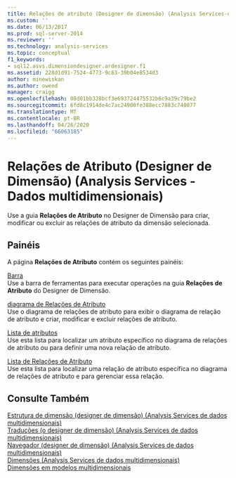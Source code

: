 ```yaml
---
title: Relações de atributo (Designer de dimensão) (Analysis Services-dados multidimensionais) | Microsoft Docs
ms.custom: ''
ms.date: 06/13/2017
ms.prod: sql-server-2014
ms.reviewer: ''
ms.technology: analysis-services
ms.topic: conceptual
f1_keywords:
- sql12.asvs.dimensiondesigner.ardesigner.f1
ms.assetid: 228d1d91-7524-4773-9c83-39b04e8534d3
author: minewiskan
ms.author: owend
manager: craigg
ms.openlocfilehash: 08d01bb328bcf3e693724475532b6c9a39c79be2
ms.sourcegitcommit: 6fd8c1914de4c7ac24900fe388ecc7883c740077
ms.translationtype: MT
ms.contentlocale: pt-BR
ms.lasthandoff: 04/26/2020
ms.locfileid: "66063185"
---
```

# <a name="attribute-relationships-dimension-designer-analysis-services---multidimensional-data"></a>Relações de Atributo (Designer de Dimensão) (Analysis Services - Dados multidimensionais)
  Use a guia **Relações de Atributo** no Designer de Dimensão para criar, modificar ou excluir as relações de atributo da dimensão selecionada.  
  
## <a name="panes"></a>Painéis  
 A página **Relações de Atributo** contém os seguintes painéis:  
  
 [Barra](toolbar-attribute-relationship-dimension-designer-analysis-services-multidimensional-data.md)  
 Use a barra de ferramentas para executar operações na guia **Relações de Atributo** do Designer de Dimensão.  
  
 [diagrama de Relações de Atributo](attribute-relationship-diagram-analysis-services-multidimensional-data.md)  
 Use o diagrama de relações de atributo para exibir o diagrama de relação de atributo e criar, modificar e excluir relações de atributo.  
  
 [Lista de atributos](attributes-designer-tab-dimension-designer-analysis-services-multidimensional-data.md)  
 Use esta lista para localizar um atributo específico no diagrama de relações de atributo ou para definir uma nova relação de atributo.  
  
 [Lista de Relações de Atributo](attribute-relationships-designer-tab-dimension-designer-analysis-services-multidimensional-data.md)  
 Use esta lista para localizar uma relação de atributo específica no diagrama de relações de atributo e para gerenciar essa relação.  
  
## <a name="see-also"></a>Consulte Também  
 [Estrutura de dimensão &#40;designer de dimensão&#41; &#40;Analysis Services de dados multidimensionais&#41;](dimension-structure-dimension-designer-analysis-services-multidimensional-data.md)   
 [Traduções &#40;o designer de dimensão&#41; &#40;Analysis Services de dados multidimensionais&#41;](translations-dimension-designer-analysis-services-multidimensional-data.md)   
 [Navegador &#40;designer de dimensão&#41; &#40;Analysis Services de dados multidimensionais&#41;](browser-dimension-designer-analysis-services-multidimensional-data.md)   
 [Dimensões &#40;Analysis Services de dados multidimensionais&#41;](multidimensional-models-olap-logical-dimension-objects/dimensions-analysis-services-multidimensional-data.md)   
 [Dimensões em modelos multidimensionais](multidimensional-models/dimensions-in-multidimensional-models.md)  
  
  
